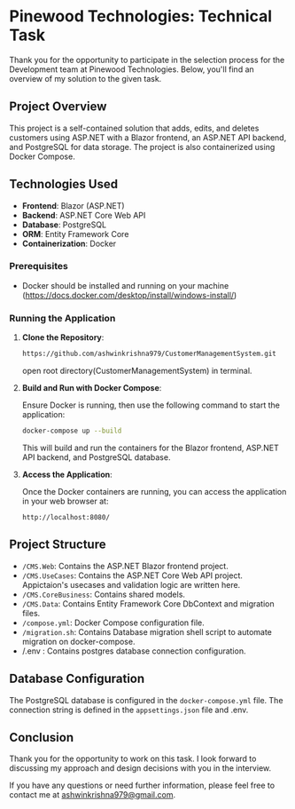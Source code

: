 # Pinewood Technologies: Technical Task

Thank you for the opportunity to participate in the selection process for the Development team at Pinewood Technologies. Below, you'll find an overview of my solution to the given task.

## Project Overview

This project is a self-contained solution that adds, edits, and deletes customers using ASP.NET with a Blazor frontend, an ASP.NET API backend, and PostgreSQL for data storage. The project is also containerized using Docker Compose.

## Technologies Used

- **Frontend**: Blazor (ASP.NET)
- **Backend**: ASP.NET Core Web API
- **Database**: PostgreSQL
- **ORM**: Entity Framework Core
- **Containerization**: Docker

### Prerequisites

- Docker should be installed and running on your machine (https://docs.docker.com/desktop/install/windows-install/)

### Running the Application

1. **Clone the Repository**:

    ```sh
    https://github.com/ashwinkrishna979/CustomerManagementSystem.git
    ```
    open root directory(CustomerManagementSystem) in terminal.

2. **Build and Run with Docker Compose**:

    Ensure Docker is running, then use the following command to start the application:

    ```sh
    docker-compose up --build
    ```

    This will build and run the containers for the Blazor frontend, ASP.NET API backend, and PostgreSQL database.

3. **Access the Application**:

    Once the Docker containers are running, you can access the application in your web browser at:
    ```
    http://localhost:8080/
    ```

## Project Structure

- `/CMS.Web`: Contains the ASP.NET Blazor frontend project.
- `/CMS.UseCases`: Contains the ASP.NET Core Web API project. Appictaion's usecases and validation logic are written here.
- `/CMS.CoreBusiness`: Contains shared models.
- `/CMS.Data`: Contains Entity Framework Core DbContext and migration files.
- `/compose.yml`: Docker Compose configuration file.
- `/migration.sh`: Contains Database migration shell script to automate migration on docker-compose.
- /.env : Contains postgres database connection configuration.

## Database Configuration

The PostgreSQL database is configured in the `docker-compose.yml` file. The connection string is defined in the `appsettings.json` file and  .env.

## Conclusion

Thank you for the opportunity to work on this task. I look forward to discussing my approach and design decisions with you in the interview.

If you have any questions or need further information, please feel free to contact me at ashwinkrishna979@gmail.com.

